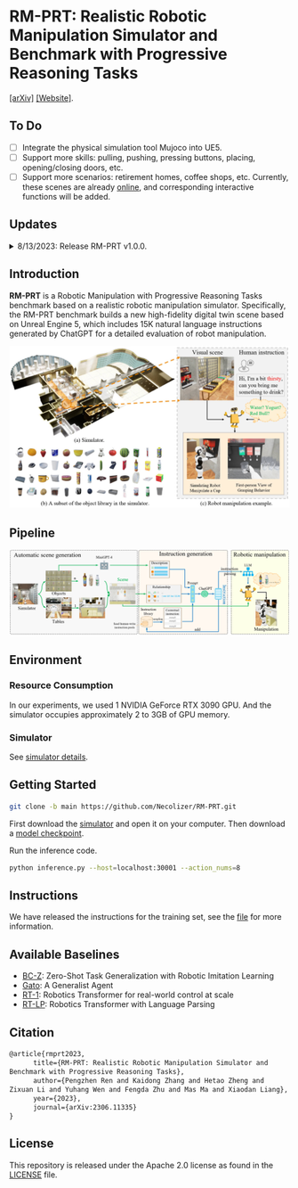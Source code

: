 # RM-PRT: Realistic Robotic Manipulation Simulator and Benchmark with Progressive Reasoning Tasks
[[arXiv]](https://arxiv.org/abs/2306.11335) [[Website]](https://necolizer.github.io/RM-PRT/).

## To Do
- [ ] Integrate the physical simulation tool Mujoco into UE5.
- [ ] Support more skills: pulling, pushing, pressing buttons, placing, opening/closing doors, etc.
- [ ] Support more scenarios: retirement homes, coffee shops, etc. Currently, these scenes are already [online](https://necolizer.github.io/RM-PRT/), and corresponding interactive functions will be added.

## Updates
<details>
<summary> 8/13/2023: Release RM-PRT v1.0.0. </summary>
   
🚀🚀 We have released the first version [1.0.0](https://github.com/Necolizer/RM-PRT/releases/tag/v1.0.0) of the RM-PRT benchmark simulator.   
   
   - Built on UE5.
   - Supports [instruction tasks](https://github.com/Necolizer/RM-PRT/blob/main/Env/README.md#tasks) with 4 different difficulty levels.
   - Skill Library: Grab.
   - Scene: Restaurant.
     
</details>

## Introduction
**RM-PRT** is a Robotic Manipulation with Progressive Reasoning Tasks benchmark based on a realistic robotic manipulation simulator. Specifically, the RM-PRT benchmark builds a new high-fidelity digital twin scene based on Unreal Engine 5, which includes 15K natural language instructions generated by ChatGPT for a detailed evaluation of robot manipulation.

![Simulator](./imgs/Simulator.jpg)

## Pipeline
![pipeline](./imgs/pipeline.png)


## Environment
### Resource Consumption
In our experiments, we used 1 NVIDIA GeForce RTX 3090 GPU. And the simulator occupies approximately 2 to 3GB of GPU memory.
### Simulator
See [simulator details](https://github.com/Necolizer/RM-PRT/blob/main/Env/README.md).

## Getting Started

```bash
git clone -b main https://github.com/Necolizer/RM-PRT.git
```

First download the [simulator](https://drive.google.com/drive/folders/1jLXAU9eHE6rcpLtohepGlb654mUbA4KR?usp=sharing) and open it on your computer. Then download a [model checkpoint](https://drive.google.com/file/d/1shH1DV6_rrq7hS6Zn0LrfT7LXbDQt3Us/view?usp=drive_link).

Run the inference code.
```bash
python inference.py --host=localhost:30001 --action_nums=8
```

## Instructions
We have released the instructions for the training set, see the [file](https://github.com/Necolizer/RM-PRT/tree/main/instructions) for more information.

## Available Baselines
- [BC-Z](https://github.com/Necolizer/RM-PRT/tree/main/bcz): Zero-Shot Task Generalization with Robotic Imitation Learning
- [Gato](https://github.com/Necolizer/RM-PRT/tree/main/gato): A Generalist Agent
- [RT-1](https://github.com/Necolizer/RM-PRT/tree/main/robotic_transformer_pytorch): Robotics Transformer for real-world control at scale
- [RT-LP](https://github.com/Necolizer/RM-PRT/tree/main/RT-LP): Robotics Transformer with Language Parsing
## Citation
```
@article{rmprt2023,
      title={RM-PRT: Realistic Robotic Manipulation Simulator and Benchmark with Progressive Reasoning Tasks}, 
      author={Pengzhen Ren and Kaidong Zhang and Hetao Zheng and Zixuan Li and Yuhang Wen and Fengda Zhu and Mas Ma and Xiaodan Liang},
      year={2023},
      journal={arXiv:2306.11335}
}
```

## License

This repository is released under the Apache 2.0 license as found in the [LICENSE](LICENSE.md) file.
